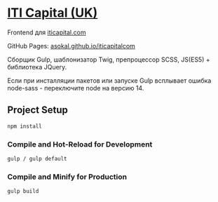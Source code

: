 # [ITI Capital (UK)](https://iticapital.com/)

Frontend для [iticapital.com](https://iticapital.com/)

GitHub Pages: [asokal.github.io/iticapitalcom](https://asokal.github.io/iticapitalcom/page-list.html)

Сборщик Gulp, шаблонизатор Twig, препроцессор SCSS, JS(ES5) + библиотека JQuery.

Если при инсталляции пакетов или запуске Gulp всплывает ошибка node-sass - переключите node на версию 14.

## Project Setup

```sh
npm install
```

### Compile and Hot-Reload for Development

```sh
gulp / gulp default
```

### Compile and Minify for Production

```sh
gulp build
```
